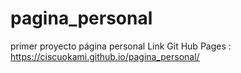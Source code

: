 # pagina_personal
primer proyecto página personal
Link Git Hub Pages : https://ciscuokami.github.io/pagina_personal/

